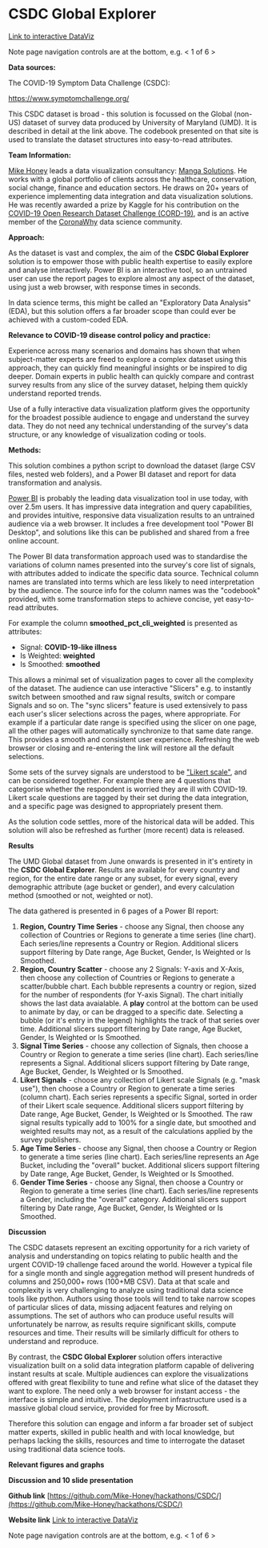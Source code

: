 # CSDC Global Explorer

[Link to interactive DataViz](https://app.powerbi.com/view?r=eyJrIjoiZGYxZTAyZTktOGE2Yi00Mjc5LWIzMGMtNzRkMDU1ZTY1NTNhIiwidCI6ImRjMWYwNGY1LWMxZTUtNDQyOS1hODEyLTU3OTNiZTQ1YmY5ZCIsImMiOjEwfQ%3D%3D)

Note page navigation controls are at the bottom, e.g. < 1 of 6 >

**Data sources:**

The COVID-19 Symptom Data Challenge (CSDC):

https://www.symptomchallenge.org/

This CSDC dataset is broad - this solution is focussed on the Global (non-US) dataset of survey data produced by University of Maryland (UMD). It is described in detail at the link above.  The codebook presented on that site is used to translate the dataset structures into easy-to-read attributes.

**Team Information:**

[Mike Honey](https://www.linkedin.com/in/mikehoney/) leads a data visualization consultancy: [Manga Solutions](https://www.mangasolutions.com). He works with a global portfolio of clients across the healthcare, conservation, social change, finance and education sectors. He draws on 20+ years of experience implementing data integration and data visualization solutions. He was recently awarded a prize by Kaggle for his contribution on the [COVID-19 Open Research Dataset Challenge (CORD-19)](https://www.kaggle.com/allen-institute-for-ai/CORD-19-research-challenge), and is an active member of the [CoronaWhy](www.coronawhy.org) data science community.

**Approach:**

As the dataset is vast and complex, the aim of the **CSDC Global Explorer** solution is to empower those with public health expertise to easily explore and analyse interactively. Power BI is an interactive tool, so an untrained user can use the report pages to explore almost any aspect of the dataset, using just a web browser, with response times in seconds. 

In data science terms, this might be called an "Exploratory Data Analysis" (EDA), but this solution offers a far broader scope than could ever be achieved with a custom-coded EDA. 

**Relevance to COVID-19 disease control policy and practice:**

Experience across many scenarios and domains has shown that when subject-matter experts are freed to explore a complex dataset using this approach, they can quickly find meaningful insights or be inspired to dig deeper.  Domain experts in public health can quickly compare and contrast survey results from any slice of the survey dataset, helping them quickly understand reported trends.

Use of a fully interactive data visualization platform gives the opportunity for the broadest possible audience to engage and understand the survey data.  They do not need any technical understanding of the survey's data structure, or any knowledge of visualization coding or tools.   

**Methods:**

This solution combines a python script to download the dataset (large CSV files, nested web folders), and a Power BI dataset and report for data transformation and analysis.

[Power BI](powerbi.com) is probably the leading data visualization tool in use today, with over 2.5m users. It has impressive data integration and query capabilities, and provides intuitive, responsive data visualization results to an untrained audience via a web browser. It includes a free development tool "Power BI Desktop", and solutions like this can be published and shared from a free online account. 

The Power BI data transformation approach used was to standardise the variations of column names presented into the survey's core list of signals, with attributes added to indicate the specific data source. Technical column names are translated into terms which are less likely to need interpretation by the audience.  The source info for the column names was the "codebook" provided, with some transformation steps to achieve concise, yet easy-to-read attributes.

For example the column **smoothed_pct_cli_weighted** is presented as attributes:
- Signal: **COVID-19-like illness**
- Is Weighted: **weighted**
- Is Smoothed: **smoothed**

This allows a minimal set of visualization pages to cover all the complexity of the dataset. The audience can use interactive "Slicers" e.g. to instantly switch between smoothed and raw signal results, switch or compare Signals and so on.  The "sync slicers" feature is used extensively to pass each user's slicer selections across the pages, where appropriate. For example if a particular date range is specified using the slicer on one page, all the other pages will automatically synchronize to that same date range.  This provides a smooth and consistent user experience. Refreshing the web browser or closing and re-entering the link will restore all the default selections.

Some sets of the survey signals are understood to be ["Likert scale"](https://en.wikipedia.org/wiki/Likert_scale), and can be considered together. For example there are 4 questions that categorise whether the respondent is worried they are ill with COVID-19. Likert scale questions are tagged by their set during the data integration, and a specific page was designed to appropriately present them.

As the solution code settles, more of the historical data will be added. This solution will also be refreshed as further (more recent) data is released.

**Results**

The UMD Global dataset from June onwards is presented in it's entirety in the **CSDC Global Explorer**. Results are available for every country and region, for the entire date range or any subset, for every signal, every demographic attribute (age bucket or gender), and every calculation method (smoothed or not, weighted or not).

The data gathered is presented in 6 pages of a Power BI report:
1. **Region, Country Time Series** - choose any Signal, then choose any collection of Countries or Regions to generate a time series (line chart). Each series/line represents a Country or Region. Additional slicers support filtering by Date range, Age Bucket, Gender, Is Weighted or Is Smoothed.  
2. **Region, Country Scatter** - choose any 2 Signals: Y-axis and X-Axis, then choose any collection of Countries or Regions to generate a scatter/bubble chart. Each bubble represents a country or region, sized for the number of respondents (for Y-axis Signal). The chart initially shows the last data avaialable. A **play** control at the bottom can be used to animate by day, or can be dragged to a specific date. Selecting a bubble (or it's entry in the legend) highlights the track of that series over time. Additional slicers support filtering by Date range, Age Bucket, Gender, Is Weighted or Is Smoothed.  
3. **Signal Time Series** - choose any collection of Signals, then choose a Country or Region to generate a time series (line chart). Each series/line represents a Signal. Additional slicers support filtering by Date range, Age Bucket, Gender, Is Weighted or Is Smoothed.  
4. **Likert Signals** - choose any collection of Likert scale Signals (e.g. "mask use"), then choose a Country or Region to generate a time series (column chart). Each series represents a specific Signal, sorted in order of their Likert scale sequence. Additional slicers support filtering by Date range, Age Bucket, Gender, Is Weighted or Is Smoothed.  The raw signal results typically add to 100% for a single date, but smoothed and weighted results may not, as a result of the calculations applied by the survey publishers.
5. **Age Time Series** - choose any Signal, then choose a Country or Region to generate a time series (line chart). Each series/line represents an Age Bucket, including the "overall" bucket. Additional slicers support filtering by Date range, Age Bucket, Gender, Is Weighted or Is Smoothed.  
6. **Gender Time Series** - choose any Signal, then choose a Country or Region to generate a time series (line chart). Each series/line represents a Gender, including the "overall" category. Additional slicers support filtering by Date range, Age Bucket, Gender, Is Weighted or Is Smoothed.  

**Discussion**

The CSDC datasets represent an exciting opportunity for a rich variety of analysis and understanding on topics relating to public health and the urgent COVID-19 challenge faced around the world. However a typical file for a single month and single aggregation method will present hundreds of columns and 250,000+ rows (100+MB CSV). Data at that scale and complexity is very challenging to analyze using traditional data science tools like python. Authors using those tools will tend to take narrow scopes of particular slices of data, missing adjacent features and relying on assumptions.  The set of authors who can produce useful results will unfortunately be narrow, as results require significant skills, compute resources and time.  Their results will be similarly difficult for others to understand and reproduce.

By contrast, the **CSDC Global Explorer** solution offers interactive visualization built on a solid data integration platform capable of delivering instant results at scale. Multiple audiences can explore the visualizations offered with great flexibility to tune and refine what slice of the dataset they want to explore.  The need only a web browser for instant access - the interface is simple and intuitive.  The deployment infrastructure used is a massive global cloud service, provided for free by Microsoft. 

Therefore this solution can engage and inform a far broader set of subject matter experts, skilled in public health and with local knowledge, but perhaps lacking the skills, resources and time to interrogate the dataset using traditional data science tools.

**Relevant figures and graphs**



**Discussion and 10 slide presentation**


**Github link**
[https://github.com/Mike-Honey/hackathons/CSDC/](https://github.com/Mike-Honey/hackathons/CSDC/)

**Website link**
[Link to interactive DataViz](https://app.powerbi.com/view?r=eyJrIjoiZGYxZTAyZTktOGE2Yi00Mjc5LWIzMGMtNzRkMDU1ZTY1NTNhIiwidCI6ImRjMWYwNGY1LWMxZTUtNDQyOS1hODEyLTU3OTNiZTQ1YmY5ZCIsImMiOjEwfQ%3D%3D)

Note page navigation controls are at the bottom, e.g. < 1 of 6 >
